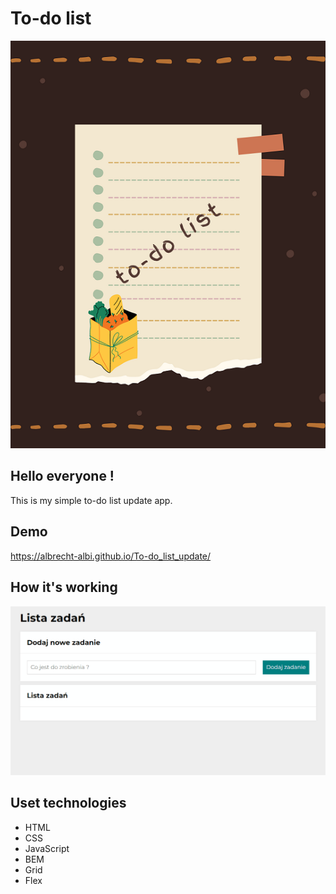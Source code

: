 # To-do list
![Shopping list image](https://github.com/Albrecht-Albi/To-do_list_update/blob/main/images/to-do_list.jpg)

## Hello everyone !
This is my simple to-do list update app.

## Demo
https://albrecht-albi.github.io/To-do_list_update/

## How it's working
![To do list gif](https://github.com/Albrecht-Albi/To-do_list_update/blob/main/images/recordingToDoListUpdate.gif)

## Uset technologies
- HTML
- CSS
- JavaScript
- BEM
- Grid
- Flex
